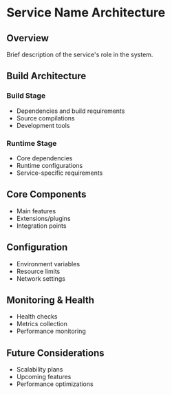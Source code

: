 # Service Name Architecture

## Overview

Brief description of the service's role in the system.

## Build Architecture

### Build Stage

- Dependencies and build requirements
- Source compilations
- Development tools

### Runtime Stage

- Core dependencies
- Runtime configurations
- Service-specific requirements

## Core Components

- Main features
- Extensions/plugins
- Integration points

## Configuration

- Environment variables
- Resource limits
- Network settings

## Monitoring & Health

- Health checks
- Metrics collection
- Performance monitoring

## Future Considerations

- Scalability plans
- Upcoming features
- Performance optimizations
